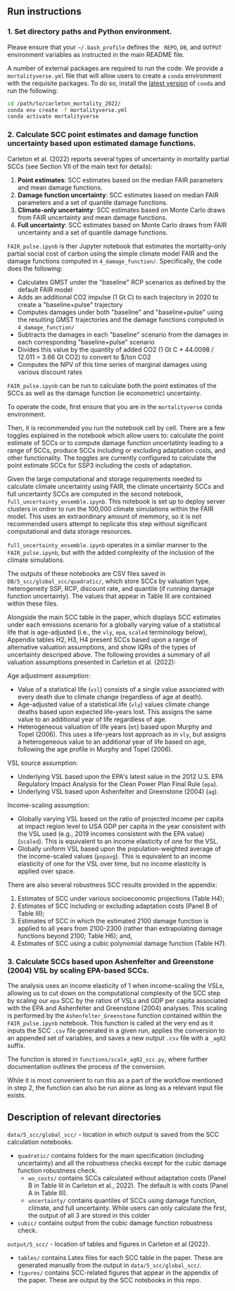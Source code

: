 ## Run instructions


### 1. Set directory paths and Python environment.

Please ensure that your `~/.bash_profile` defines the ` REPO`, `DB`, and `OUTPUT` environment variables as instructed in the main README file.  

A number of external packages are required to run the code. We provide a `mortalityverse.yml` file that will allow users to create a `conda` environment with the requisite packages. To do so, install the [latest version](https://docs.conda.io/en/latest/miniconda.html) of `conda` and run the following:

```bash
cd /path/to/carleton_mortality_2022/
conda env create -f mortalityverse.yml
conda activate mortalityverse
```

### 2. Calculate SCC point estimates and damage function uncertainty based upon estimated damage functions.

Carleton et al. (2022) reports several types of uncertainty in mortality partial SCCs (see Section VII of the main text for details):

1. **Point estimates**: SCC estimates based on the median FAIR parameters and mean damage functions.
2. **Damage function uncertainty**: SCC estimates based on median FAIR parameters and a set of quantile damage functions.
3. **Climate-only uncertainty**: SCC estimates based on Monte Carlo draws from FAIR uncertainty and mean damage functions.
4. **Full uncertainty**: SCC estimates based on Monte Carlo draws from FAIR uncertainty and a set of quantile damage functions.



`FAIR_pulse.ipynb` is ther Jupyter notebook that estimates the mortality-only partial social cost of carbon using the simple climate model FAIR and the damage functions computed in `4_damage_function/`. Specifically, the code does the following:

- Calculates GMST under the "baseline" RCP scenarios as defined by the default FAIR model
- Adds an additional CO2 impulse (1 Gt C) to each trajectory in 2020 to create a "baseline+pulse" trajectory
- Computes damages under both "baseline" and "baseline+pulse" using the resulting GMST trajectories and the damage functions computed in `4_damage_function/`
- Subtracts the damages in each "baseline" scenario from the damages in each corresponding "baseline+pulse" scenario 
- Divides this value by the quantity of added CO2 (1 Gt C * 44.0098 / 12.011 = 3.66 Gt CO2) to convert to \$/ton CO2
- Computes the NPV of this time series of marginal damages using various discount rates

`FAIR_pulse.ipynb` can be run to calculate both the point estimates of the SCCs as well as the damage function (ie econometric) uncertainty. 

To operate the code, first ensure that you are in the `mortalityverse` conda environment. 

Then, it is recommended you run the notebook cell by cell. There are a few toggles explained in the notebook which allow users to: calculate the point estimate of SCCs or to compute damage function uncertatinty leading to a range of SCCs, produce SCCs including or excluding adaptation costs, and other functionality. The toggles are currently configured to calculate the point estimate SCCs for SSP3 including the costs of adaptation. 

Given the large computational and storage requirements needed to calculate climate uncertainty using FAIR, the climate uncertainty SCCs and full uncertainty SCCs are computed in the second notebook, `full_uncertainty_ensemble.ipynb`. This notebook is set up to deploy server clusters  in ordrer to run the 100,000 climate simulations within the FAIR model. This uses an extraordinary amount of memmory, so it is not recommended users attempt to replicate this step without significant computational and data storage resources.

`full_uncertainty_ensemble.ipynb` operates in a similar manner to the `FAIR_pulse.ipynb`, but with the added complexity of the inclusion of the climate simulations. 

The outputs of these notebooks are CSV files saved in `DB/5_scc/global_scc/quadratic/`, which store SCCs by valuation type, heterogeneity SSP, RCP, discount rate, and quantile (if running damage function uncertainty). The values that appear in Table III are contained within these files.

Alongside the main SCC table in the paper, which displays SCC estimates under each emissions scenario for a globally varying value of a statistical life that is age-adjusted (i.e., the `vly`, `epa`, `scaled` terminology below), Appendix tables H2, H3, H4 present SCCs based upon a range of alternative valuation assumptions, and show IQRs of the types of uncertainty descriped above. The following provides a summary of all valuation assumptions presented in Carleton et al. (2022):

Age adjustment assumption:

- Value of a statistical life (`vsl`) consists of a single value associated with every death due to climate change (regardless of age at death).
- Age-adjusted value of a statistical life (`vly`) values climate change deaths based upon expected life-years lost. This assigns the same value to an additional year of life regardless of age.
- Heterogeneous valuation of life years (`mt`) based upon Murphy and Topel (2006). This uses a life-years lost approach as in `vly`, but assigns a heterogeneous value to an additional year of life based on age, following the age profile in Murphy and Topel (2006). 

VSL source assumption:

- Underlying VSL based upon the EPA's latest value in the 2012 U.S. EPA Regulatory Impact Analysis for the Clean Power Plan Final Rule (`epa`).
- Underlying VSL based upon Ashenfelter and Greenstone (2004) (`ag`).

Income-scaling assumption:

- Globally varying VSL based on the ratio of projected income per capita at impact region level to USA GDP per capita in the year consistent with the VSL used (e.g., 2019 incomes consistent with the EPA value) (`scaled`). This is equivalent to an income elasticity of one for the VSL.
- Globally uniform VSL based upon the population-weighted average of the income-scaled values (`popavg`). This is equivalent to an income elasticity of one for the VSL over time, but no income elasticity is applied over space.

There are also several robustness SCC results provided in the appendix:

1. Estimates of SCC under various socioeconomic projections (Table H4);
2. Estimates of SCC including or excluding adaptation costs (Panel B of Table III);
3. Estimates of SCC in which the estimated 2100 damage function is applied to all years from 2100-2300 (rather than extrapolating damage functions beyond 2100; Table H6); and,
4. Estimates of SCC using a cubic polynomial damage function (Table H7).

### 3. Calculate SCCs based upon Ashenfelter and Greenstone (2004) VSL by scaling EPA-based SCCs.

The analysis uses an income elasticity of 1 when income-scaling the VSLs, allowing us to cut down on the computational complexity of the SCC step by scaling our `epa` SCC by the ratios of VSLs and GDP per capita associated with the EPA and Ashenfelter and Greenstone (2004) analyses. This scaling is performed by the `Ashenfelter_Greenstone` function contained within the `FAIR_pulse.ipynb` notebook. This function is called at the very end as it inputs the SCC `.csv` file generated in a given run, applies the conversion to an appended set of variables, and saves a new output `.csv` file with a `_ag02` suffix.

The function is stored in `functions/scale_ag02_scc.py`, where further documentation outlines the process of the conversion.

While it is most convenient to run this as a part of the workflow mentioned in step 2, the function can also be run alone as long as a relevant input file exists.

## Description of relevant directories

`data/5_scc/global_scc/` - location in which output is saved from the SCC calculation notebooks.

- `quadratic/` contains folders for the main specification (including uncertainty) and all the robustness checks except for the cubic damage function robustness check.
  - `wo_costs/` contains SCCs calculated without adaptation costs (Panel B in Table III in Carleton et al., 2022). The default is with costs (Panel A in Table III).
  - `uncertainty/` contains quantiles of SCCs using damage function, climate, and full uncertainty. While users can only calculate the first, the output of all 3 are stored in this colder
- `cubic/` contains output from the cubic damage function robustness check. 

`output/5_scc/` - location of tables and figures in Carleton et al (2022).

- `tables/` contains Latex files for each SCC table in the paper. These are generated manually from the output in `data/5_scc/global_scc/`.
- `figures/` contains SCC-related figures that appear in the appendix of the paper. These are output by the SCC notebooks in this repo. 

